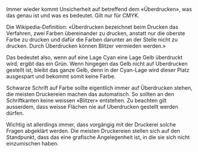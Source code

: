 Immer wieder kommt Unsicherheit auf betreffend dem «Überdrucken», was das genau ist und was es bedeutet. Gilt nur für CMYK.

Die Wikipedia-Definition: «Überdrucken bezeichnet beim Drucken das Verfahren, zwei Farben übereinander zu drucken, anstatt nur die oberste Farbe zu drucken und dafür die Farben darunter an der Stelle nicht zu drucken. Durch Überdrucken können Blitzer vermieden werden.»

Das bedeutet also, wenn auf eine Lage Cyan eine Lage Gelb überdruckt wird, ergibt das ein Grün. Wenn hingegen das Gelb nicht auf Uberdrucken gestellt ist, bleibt das ganze Gelb, denn in der Cyan-Lage wird dieser Platz ausgespart und bekommt somit keine Farbe.

Schwarze Schrift auf Farbe sollte eigentlich immer auf Überdrucken stehen, die meisten Druckereien machen das automatisch. So sollten an den Schriftkanten keine weissen «Blitzer» entstehen. Zu beachten gilt ausserdem, dass weisse Flächen nie auf Uberdrucken gestellt werden dürfen.

Wichtig ist allerdings immer, dass vorgängig mit der Druckerei solche Fragen abgeklärt werden. Die meisten Druckereien stellen sich auf den Standpunkt, dass das eine grafische Angelegenheit ist, in die sie sich nicht einzumischen haben.
